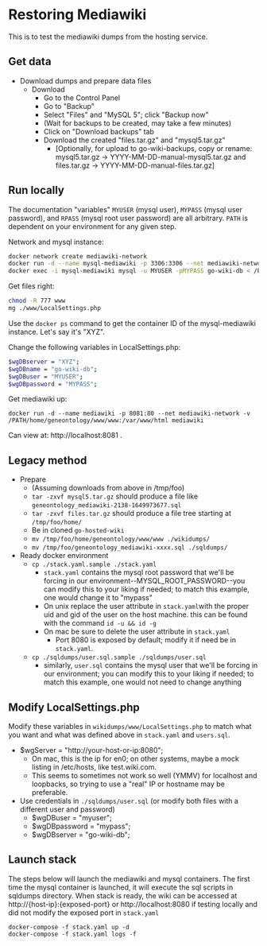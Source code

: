 # Restoring Mediawiki

This is to test the mediawiki dumps from the hosting service.

## Get data

- Download dumps and prepare data files
  - Download
	- Go to the Control Panel
	- Go to "Backup"
	- Select "Files" and "MySQL 5"; click "Backup now"
	- (Wait for backups to be created, may take a few minutes)
	- Click on "Download backups" tab
	- Download the created "files.tar.gz" and "mysql5.tar.gz"
        - [Optionally, for upload to go-wiki-backups, copy or rename: mysql5.tar.gz -> YYYY-MM-DD-manual-mysql5.tar.gz and files.tar.gz -> YYYY-MM-DD-manual-files.tar.gz]

## Run locally

The documentation "variables" `MYUSER` (mysql user), `MYPASS` (mysql
user password), and `RPASS` (mysql root user password) are all
arbitrary. `PATH` is dependent on your environment for any given step.

Network and mysql instance:

```bash
docker network create mediawiki-network
docker run -d --name mysql-mediawiki -p 3306:3306 --net mediawiki-network -e MYSQL_ROOT_PASSWORD=RPASS -e MYSQL_DATABASE=go-wiki-db -e MYSQL_USER=MYUSER -e MYSQL_PASSWORD=MYPASS mysql:5.7
docker exec -i mysql-mediawiki mysql -u MYUSER -pMYPASS go-wiki-db < /PATH/geneontology_mediawiki-54671-1743530370.sql
```

Get files right:

```bash
chmod -R 777 www
mg ./www/LocalSettings.php
```

Use the `docker ps` command to get the container ID of the
mysql-mediawiki instance. Let's say it's "XYZ".

Change the following variables in LocalSettings.php:

```bash
$wgDBserver = "XYZ";
$wgDBname = "go-wiki-db";
$wgDBuser = "MYUSER";
$wgDBpassword = "MYPASS";
```

Get mediawiki up:

```
docker run -d --name mediawiki -p 8081:80 --net mediawiki-network -v /PATH/home/geneontology/www/www:/var/www/html mediawiki
```

Can view at: http://localhost:8081 .

## Legacy method

  - Prepare
	- (Assuming downloads from above in /tmp/foo)
	- `tar -zxvf mysql5.tar.gz` should produce a file like `geneontology_mediawiki-2138-1649973677.sql`
	- `tar -zxvf files.tar.gz` should produce a file tree starting at `/tmp/foo/home/`
	- Be in cloned `go-hosted-wiki`
    - `mv /tmp/foo/home/geneontology/www/www ./wikidumps/`
    - `mv /tmp/foo/geneontology_mediawiki-xxxx.sql ./sqldumps/`
- Ready docker environment
  - `cp ./stack.yaml.sample ./stack.yaml`
	- `stack.yaml` contains the mysql root password that we'll be forcing in our environment--MYSQL\_ROOT\_PASSWORD--you can modify this to your liking if needed; to match this example, one would change it to "mypass"
	- On unix replace the user attribute in `stack.yaml`with the proper uid and gid of the user on the host machine. this can be found with the command `id -u && id -g`
	- On mac be sure to delete the user attribute in `stack.yaml`
        - Port 8080 is exposed by default; modify it if need be in `stack.yaml`.
  - `cp ./sqldumps/user.sql.sample ./sqldumps/user.sql`
	- similarly, `user.sql` contains the mysql user that we'll be forcing in our environment; you can modify this to your liking if needed; to match this example, one would not need to change anything

## Modify LocalSettings.php

Modify these variables in `wikidumps/www/LocalSettings.php` to match what you want and what was defined above in `stack.yaml` and `users.sql`.

- $wgServer = "http://your-host-or-ip:8080";
  - On mac, this is the ip for en0; on other systems, maybe a mock listing in /etc/hosts, like test.wiki.com.
  - This seems to sometimes not work so well (YMMV) for localhost and loopbacks, so trying to use a "real" IP or hostname may be preferable.
- Use credentials in `./sqldumps/user.sql` (or modify both files with a different user and password)
  - $wgDBuser = "myuser";
  - $wgDBpassword = "mypass";
  - $wgDBserver = "go-wiki-db";

## Launch stack

The steps below  will launch the mediawiki and mysql containers. The first time the mysql container is launched,
it will execute the sql scripts in sqldumps directory. When stack is ready, the wiki can be accessed at
http://{host-ip}:{exposed-port} or http://localhost:8080 if testing locally and did not modify the exposed port
in `stack.yaml`

```
docker-compose -f stack.yaml up -d
docker-compose -f stack.yaml logs -f
```
